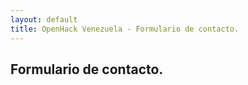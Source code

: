 ```yaml
---
layout: default
title: OpenHack Venezuela - Formulario de contacto.
---
```


## Formulario de contacto.

